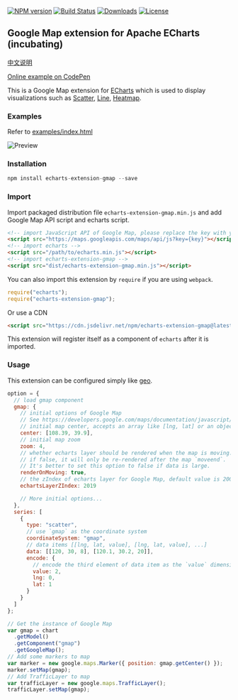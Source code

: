 [![NPM version](https://img.shields.io/npm/v/echarts-extension-gmap.svg?style=flat)](https://www.npmjs.org/package/echarts-extension-gmap)
[![Build Status](https://travis-ci.org/plainheart/echarts-extension-gmap.svg?branch=master)](https://travis-ci.org/plainheart/echarts-extension-gmap)
[![Downloads](https://img.shields.io/npm/dm/echarts-extension-gmap.svg)](https://npmcharts.com/compare/echarts-extension-gmap?minimal=true)
[![License](https://img.shields.io/npm/l/echarts-extension-gmap.svg)](https://www.npmjs.com/package/echarts-extension-gmap)

## Google Map extension for Apache ECharts (incubating)

[中文说明](https://github.com/plainheart/echarts-extension-gmap/blob/master/README.zh-CN.md)

[Online example on CodePen](https://codepen.io/plainheart/pen/VweLGbR)

This is a Google Map extension for [ECharts](https://echarts.apache.org/en/index.html) which is used to display visualizations such as [Scatter](https://echarts.apache.org/en/option.html#series-scatter), [Line](https://echarts.apache.org/en/option.html#series-line), [Heatmap](https://echarts.apache.org/en/option.html#series-heatmap).

### Examples

Refer to [examples/index.html](https://github.com/plainheart/echarts-extension-gmap/blob/master/examples/index.html)

![Preview](https://user-images.githubusercontent.com/26999792/83968392-86cc1200-a8fb-11ea-8326-47d62627dfc9.png)

### Installation

```js
npm install echarts-extension-gmap --save
```

### Import

Import packaged distribution file `echarts-extension-gmap.min.js` and add Google Map API script and echarts script.

```html
<!-- import JavaScript API of Google Map, please replace the key with your own key -->
<script src="https://maps.googleapis.com/maps/api/js?key={key}"></script>
<!-- import echarts -->
<script src="/path/to/echarts.min.js"></script>
<!-- import echarts-extension-gmap -->
<script src="dist/echarts-extension-gmap.min.js"></script>
```

You can also import this extension by `require` if you are using `webpack`.

```js
require("echarts");
require("echarts-extension-gmap");
```

Or use a CDN

```html
<script src="https://cdn.jsdelivr.net/npm/echarts-extension-gmap@latest/dist/echarts-extension-gmap.min.js"></script>
```

This extension will register itself as a component of `echarts` after it is imported.

### Usage

This extension can be configured simply like [geo](https://echarts.apache.org/en/option.html#geo).

```js
option = {
  // load gmap component
  gmap: {
    // initial options of Google Map
    // See https://developers.google.com/maps/documentation/javascript/reference/map#MapOptions for details
    // initial map center, accepts an array like [lng, lat] or an object like { lng, lat }
    center: [108.39, 39.9],
    // initial map zoom
    zoom: 4,
    // whether echarts layer should be rendered when the map is moving. Default is true.
    // if false, it will only be re-rendered after the map `moveend`.
    // It's better to set this option to false if data is large.
    renderOnMoving: true,
    // the zIndex of echarts layer for Google Map, default value is 2000.
    echartsLayerZIndex: 2019

    // More initial options...
  },
  series: [
    {
      type: "scatter",
      // use `gmap` as the coordinate system
      coordinateSystem: "gmap",
      // data items [[lng, lat, value], [lng, lat, value], ...]
      data: [[120, 30, 8], [120.1, 30.2, 20]],
      encode: {
        // encode the third element of data item as the `value` dimension
        value: 2,
        lng: 0,
        lat: 1
      }
    }
  ]
};

// Get the instance of Google Map
var gmap = chart
  .getModel()
  .getComponent("gmap")
  .getGoogleMap();
// Add some markers to map
var marker = new google.maps.Marker({ position: gmap.getCenter() });
marker.setMap(gmap);
// Add TrafficLayer to map
var trafficLayer = new google.maps.TrafficLayer();
trafficLayer.setMap(gmap);
```
